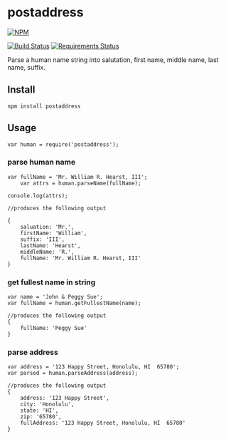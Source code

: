 postaddress
=========

[![NPM](https://nodei.co/npm/postaddress.png)](https://nodei.co/npm/postaddress/)

[![Build Status](https://travis-ci.org/chovy/postaddress.svg?branch=master)](https://travis-ci.org/chovy/postaddress) [![Requirements Status](https://requires.io/github/chovy/postaddress/requirements.png?branch=master)](https://requires.io/github/chovy/postaddress/requirements/?branch=master)

Parse a human name string into salutation, first name, middle name, last name, suffix.

## Install

	npm install postaddress

## Usage

	var human = require('postaddress');
	
### parse human name    

	var fullName = 'Mr. William R. Hearst, III';
		var attrs = human.parseName(fullName);

	console.log(attrs);

	//produces the following output
	
	{ 
		saluation: 'Mr.',
		firstName: 'William',
		suffix: 'III',
		lastName: 'Hearst',
		middleName: 'R.',
		fullName: 'Mr. William R. Hearst, III'
	}
	  
### get fullest name in string

	var name = 'John & Peggy Sue';
	var fullName = human.getFullestName(name);

	//produces the following output
	{
		fullName: 'Peggy Sue'
	}
	  
### parse address

	var address = '123 Happy Street, Honolulu, HI  65780';
	var parsed = human.parseAddress(address);
	
	//produces the following output    
	{
		address: '123 Happy Street',
		city: 'Honolulu',
		state: 'HI',
		zip: '65780',
		fullAddress: '123 Happy Street, Honolulu, HI  65780'
	}

